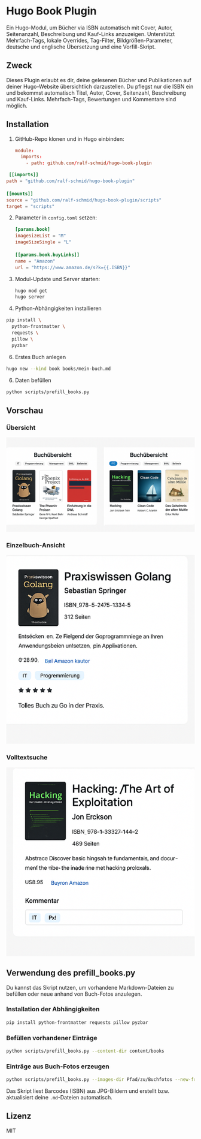 # Hugo Book Plugin

Ein Hugo-Modul, um Bücher via ISBN automatisch mit Cover, Autor, Seitenanzahl, Beschreibung und Kauf-Links anzuzeigen. Unterstützt Mehrfach-Tags, lokale Overrides, Tag-Filter, Bildgrößen-Parameter, deutsche und englische Übersetzung und eine Vorfill-Skript.

## Zweck

Dieses Plugin erlaubt es dir, deine gelesenen Bücher und Publikationen auf deiner Hugo-Website übersichtlich darzustellen. Du pflegst nur die ISBN ein und bekommst automatisch Titel, Autor, Cover, Seitenzahl, Beschreibung und Kauf-Links. Mehrfach-Tags, Bewertungen und Kommentare sind möglich.

## Installation

1. GitHub-Repo klonen und in Hugo einbinden:
   ```toml
   module:
     imports:
       - path: github.com/ralf-schmid/hugo-book-plugin
   ```

  ```toml
   [[imports]]
path = "github.com/ralf-schmid/hugo-book-plugin"

[[mounts]]
source = "github.com/ralf-schmid/hugo-book-plugin/scripts"
target = "scripts"
```
   
2. Parameter in `config.toml` setzen:
   ```toml
   [params.book]
   imageSizeList = "M"
   imageSizeSingle = "L"

   [[params.book.buyLinks]]
   name = "Amazon"
   url = "https://www.amazon.de/s?k={{.ISBN}}"
   ```
3. Modul-Update und Server starten:
   ```bash
   hugo mod get
   hugo server
   ```

4. Python-Abhängigkeiten installieren
```bash
pip install \
  python-frontmatter \
  requests \
  pillow \
  pyzbar
```

6. Erstes Buch anlegen
```bash
hugo new --kind book books/mein-buch.md
```

6. Daten befüllen
```bash
python scripts/prefill_books.py
```

## Vorschau

### Übersicht
![Übersicht](assets/previews/overview.png)

### Einzelbuch-Ansicht
![Einzelbuch](assets/previews/single.png)

### Volltextsuche
![Suche](assets/previews/search.png)

## Verwendung des prefill_books.py

Du kannst das Skript nutzen, um vorhandene Markdown-Dateien zu befüllen oder neue anhand von Buch-Fotos anzulegen.

### Installation der Abhängigkeiten
```bash
pip install python-frontmatter requests pillow pyzbar
```

### Befüllen vorhandener Einträge
```bash
python scripts/prefill_books.py --content-dir content/books
```

### Einträge aus Buch-Fotos erzeugen
```bash
python scripts/prefill_books.py --images-dir Pfad/zu/Buchfotos --new-from-images
```

Das Skript liest Barcodes (ISBN) aus JPG-Bildern und erstellt bzw. aktualisiert deine `.md`-Dateien automatisch.

## Lizenz

MIT
